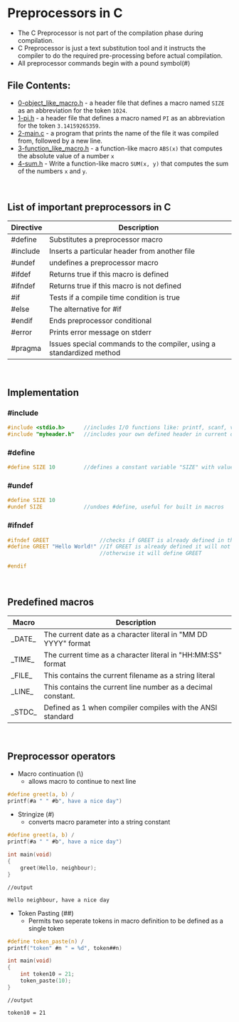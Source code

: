 # Preprocessors in C

- The C Preprocessor is not part of the compilation phase during compilation.
- C Preprocessor is just a text substitution tool and it instructs the compiler to do the required pre-processing before actual compilation.
- All preprocessor commands begin with a pound symbol(#)

## File Contents:

* [0-object_like_macro.h](0-object_like_macro.h) - a header file that defines a macro named `SIZE` as an abbreviation for the token `1024`.
* [1-pi.h](1-pi.h) - a header file that defines a macro named `PI` as an abbreviation for the token `3.14159265359`.
* [2-main.c](2-main.c) - a program that prints the name of the file it was compiled from, followed by a new line.
* [3-function_like_macro.h](3-function_like_macro.h) -  a function-like macro `ABS(x)` that computes the absolute value of a number `x`
* [4-sum.h](4-sum.h) - Write a function-like macro `SUM(x, y)` that computes the sum of the numbers `x` and `y`.

<br>

## List of important preprocessors in C

<table>
<thead>
  <tr>
    <th>Directive</th>
    <th>Description</th>
  </tr>
</thead>
<tbody>
  <tr>
    <td>#define</td>
    <td>Substitutes a preprocessor macro</td>
  </tr>
  <tr>
    <td>#include</td>
    <td>Inserts a particular header from another file</td>
  </tr>
  <tr>
    <td>#undef</td>
    <td>undefines a preprocessor macro</td>
  </tr>
  <tr>
    <td>#ifdef</td>
    <td>Returns true if this macro is defined</td>
  </tr>
  <tr>
    <td>#ifndef</td>
    <td>Returns true if this macro is not defined</td>
  </tr>
  <tr>
    <td>#if</td>
    <td>Tests if a compile time condition is true</td>
  </tr>
  <tr>
    <td>#else</td>
    <td>The alternative for #if</td>
  </tr>
  <tr>
    <td>#endif</td>
    <td>Ends preprocessor conditional</td>
  </tr>
  <tr>
    <td>#error</td>
    <td>Prints error message on stderr</td>
  </tr>
  <tr>
    <td>#pragma</td>
    <td>Issues special commands to the compiler, using a standardized method</td>
  </tr>
</tbody>
</table>

<br>

## Implementation

### #include

```C
#include <stdio.h>      //includes I/O functions like: printf, scanf, vprintf etc
#include "myheader.h"   //includes your own defined header in current directory
```

### #define

```C
#define SIZE 10         //defines a constant variable "SIZE" with value 10
```

### #undef

```C
#define SIZE 10
#undef SIZE             //undoes #define, useful for built in macros
```

### #ifndef

```C
#ifndef GREET                //checks if GREET is already defined in the program. 
#define GREET "Hello World!" //If GREET is already defined it will not define it again,
                             //otherwise it will define GREET

#endif
```
<br>

## Predefined macros

<table>
<thead>
  <tr>
    <th>Macro</th>
    <th>Description</th>
  </tr>
</thead>
<tbody>
  <tr>
    <td>_DATE_</td>
    <td>The current date as a character literal in "MM DD YYYY" format</td>
  </tr>
  <tr>
    <td>_TIME_</td>
    <td>The current time as a character literal in "HH:MM:SS" format</td>
  </tr>
  <tr>
    <td>_FILE_</td>
    <td>This contains the current filename as a string literal</td>
  </tr>
  <tr>
    <td>_LINE_</td>
    <td>This contains the current line number as a decimal constant.</td>
  </tr>
  <tr>
    <td>_STDC_</td>
    <td>Defined as 1 when compiler compiles with the ANSI standard</td>
  </tr>
</tbody>
</table>

<br>

## Preprocessor operators

- Macro continuation (\\)
  - allows macro to continue to next line

```C
#define greet(a, b) / 
printf(#a " " #b", have a nice day")

```

- Stringize (#)
  - converts macro parameter into a string constant

```C
#define greet(a, b) /
printf(#a " " #b", have a nice day")

int main(void)
{
	greet(Hello, neighbour);
}

```

```
//output

Hello neighbour, have a nice day
```

- Token Pasting (##)
  - Permits two seperate tokens in macro definition to be defined as a single token


```C
#define token_paste(n) /
printf("token" #n " = %d", token##n)

int main(void)
{
	int token10 = 21;
	token_paste(10);
}

```

```
//output

token10 = 21
```
